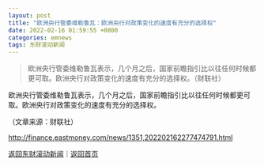 ```yaml
---
layout: post
title: "欧洲央行管委维勒鲁瓦：欧洲央行对政策变化的速度有充分的选择权"
date: 2022-02-16 01:59:55 +0800
categories: emnews
tags: 东财滚动新闻
---
```

> 欧洲央行管委维勒鲁瓦表示，几个月之后，国家前瞻指引比以往任何时候都更可取。欧洲央行对政策变化的速度有充分的选择权。（财联社）

<p>欧洲央行管委维勒鲁瓦表示，几个月之后，国家前瞻指引比以往任何时候都更可取。欧洲央行对政策变化的速度有充分的选择权。</p><p class="em_media">（文章来源：财联社）</p>

<http://finance.eastmoney.com/news/1351,202202162277474791.html>

[返回东财滚动新闻](//finews.withounder.com/emnews/)｜[返回首页](//finews.withounder.com/)